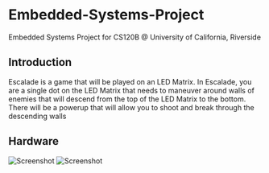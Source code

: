 # Embedded-Systems-Project
Embedded Systems Project for CS120B @ University of California, Riverside

## Introduction
Escalade is a game that will be played on an LED Matrix. In Escalade, you are a single dot on the LED Matrix that needs to maneuver around walls of enemies that will descend from the top of the LED Matrix to the bottom. There will be a powerup that will allow you to shoot and break through the descending walls

## Hardware
![Screenshot](/Embedded-Systems-Project/img/Board.png?raw=true)
![Screenshot](https://github.com/Fyloh/Embedded-Systems-Project/tree/master/img/Game.png?raw=true)
